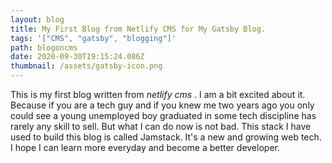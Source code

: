 ```yaml
---
layout: blog
title: My First Blog from Netlify CMS for My Gatsby Blog.
tags: '["CMS", "gatsby", "blogging"]'
path: blogoncms
date: 2020-09-30T19:15:24.086Z
thumbnail: /assets/gatsby-icon.png
---
```

This is my first blog written from _netlify cms_ . I am a bit excited about it. Because if you are a tech guy and if you knew me two years ago you only could see a young unemployed boy graduated in some tech discipline has rarely any skill to sell. But what I can do now is not bad. This stack I have used to build this blog is called Jamstack. It's a new and growing web tech. I hope I can learn more everyday and become a better developer. 